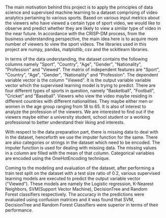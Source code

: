 The main motivation behind this project is to apply the principles of data science and supervised machine learning to a dataset comprising of video analytics pertaining to various sports. Based on various input metrics about the viewers who have viewed a certain type of sport video, we would like to observe and predict whether they are likely to view a similar type of video in the near future. In accordance with the CRISP-DM process, from the business understanding perspective, the main idea here is to acquire more number of viewers to view the sport videos. The libraries used in this project are numpy, pandas, matplotlib, csv and the sckitlearn libraries. 

In terms of the data understanding, the dataset contains the following columns namely "Sport", "Country", "Age", "Gender", "Nationality", "Profession" and "Viewed". The matrix of independent features are "Sport", "Country", "Age", "Gender", "Nationality" and "Profession". The dependent variable vector is the column "Viewed". It is the output variable variable vector which the supervised learning model is trying to predict. There are four different types of sports in question, namely "Basketball", "Football", "Cricket" and "Baseball". Viewers who view the video maybe residing in different countries with different nationalities. They maybe either men or women in the age group ranging from 18 to 65. It is also of interest to analyze the profession of the viewers. We are interested to find out if the viewers maybe either a university student, school student or a working professional to better understand their liking and interests. 

With respect to the data preparation part, there is missing data to deal with in the dataset, henceforth we use the imputer function for the same. There are also categories or strings in the dataset which need to be encoded. The imputer function is used for dealing with missing data. The missing values in a column are filled with the mean of that column. Categorical variables are encoded using the OneHotEncoding technique. 

Coming to the modeling and evaluation of the dataset, after performing a train test split on the dataset with a test size ratio of 0.2, various supervised learning models are executed to predict the output variable vector ("Viewed"). These models are namely the Logistic regression, K-Nearest Neighbors, SVM(Support Vector Machine), DecisionTree and Random Forest classifiers respectively. The accuracy in the predictions were evaluated using confusion matrices and it was found that SVM, DecisionTree and Random Forest Classifiers were superior in terms of their performance. 



